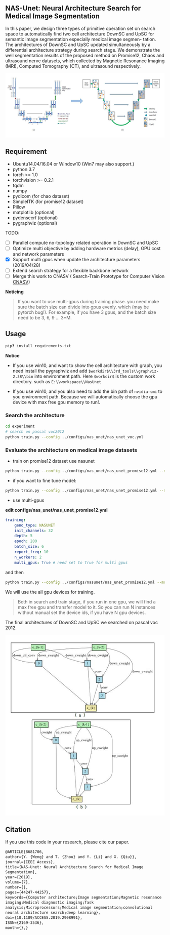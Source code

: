 ## NAS-Unet: Neural Architecture Search for Medical Image Segmentation

In this paper, we design three types of primitive operation set on search space to automatically find two
cell architecture DownSC and UpSC for semantic image segmentation especially medical image segmen-
tation. The architectures of DownSC and UpSC updated simultaneously by a differential
architecture strategy during search stage. We demonstrate the well segmentation results of the proposed
method on Promise12, Chaos and ultrasound nerve datasets, which collected by Magnetic Resonance
Imaging (MRI), Computed Tomography (CT), and ultrasound respectively.

![figure1](imgs/figure1.jpg)


## Requirement

+ Ubuntu14.04/16.04 or Window10 (Win7 may also support.)
+ python 3.7
+ torch >= 1.0
+ torchvision >= 0.2.1
+ tqdm
+ numpy
+ pydicom (for chao dataset)
+ SimpleITK (for promise12 dataset)
+ Pillow
+ matplotlib (optional)
+ pydensecrf (optional)
+ pygraphviz (optional)


TODO:

- [ ] Parallel compute no-topology related operation in DownSC and UpSC
- [ ] Optimize multi objective by adding hardware metrics (delay), GPU cost and network parameters
- [x] Support multi gpus when update the architecture parameters (2019/04/28)
- [ ] Extend search strategy for a flexible backbone network
- [ ] Merge this work to CNASV ( Search-Train Prototype for Computer Vision [CNASV](https://github.com/tianbaochou/CNASV))

**Noticing**

>If you want to use multi-gpus during training phase.
you need make sure the batch size can divide into gpus evenly.
which (may be pytorch bug!). For example, if you have 3 gpus, and the 
batch size need to be 3, 6, 9 ... 3*M.

## Usage

```bash
pip3 install requirements.txt
```

**Notice**
> 
+ If you use win10, and want to show the cell architecture with graph, you 
need install the pygraphviz and add ```$workdir$\\3rd_tools\\graphviz-2.38\\bin```
into environment path. Here ```$workdir$``` is the custom work directory. such as ```E:\\workspace\\NasUnet``` 

+ If you use win10, and you also need to add the bin path of ```nvidia-smi``` to you environment path.
Because we will automatically choose the gpu device with max free gpu memory to run!.

### Search the architecture

```bash
cd experiment
# search on pascal voc2012
python train.py --config ../configs/nas_unet/nas_unet_voc.yml
```

### Evaluate the architecture on medical image datasets

+ train on promise12 dataset use nasunet
```bash
python train.py --config ../configs/nas_unet/nas_unet_promise12.yml --model nasunet
```

+ if you want to fine tune model:

```bash
python train.py --config ../configs/nas_unet/nas_unet_promise12.yml --model nasunet --ft
```

+ use multi-gpus

**edit configs/nas_unet/nas_unet_promise12.yml**

```yaml
training:
    geno_type: NASUNET
    init_channels: 32
    depth: 5
    epoch: 200
    batch_size: 6
    report_freq: 10
    n_workers: 2
    multi_gpus: True # need set to True for multi gpus
```

and then 

```bash
python train.py --config ../configs/nasunet/nas_unet_promise12.yml --model nasunet --ft
```

We will use the all gpu devices for training.

>Both in search and train stage, if you run in one gpu, we will find a max free gpu and transfer model to it.
So you can run N instances without manual set the device ids, if you have N gpu devices.

The final architectures of DownSC and UpSC we searched on pascal voc 2012.

![figure2](imgs/figure2.jpg)


## Citation

If you use this code in your research, please cite our paper.
```
@ARTICLE{8681706, 
author={Y. {Weng} and T. {Zhou} and Y. {Li} and X. {Qiu}}, 
journal={IEEE Access}, 
title={NAS-Unet: Neural Architecture Search for Medical Image Segmentation}, 
year={2019}, 
volume={7}, 
number={}, 
pages={44247-44257}, 
keywords={Computer architecture;Image segmentation;Magnetic resonance imaging;Medical diagnostic imaging;Task analysis;Microprocessors;Medical image segmentation;convolutional neural architecture search;deep learning}, 
doi={10.1109/ACCESS.2019.2908991}, 
ISSN={2169-3536}, 
month={},}
```



